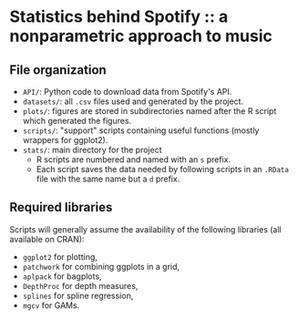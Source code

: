 # Statistics behind Spotify :: a nonparametric approach to music

## File organization

* `API/`: Python code to download data from Spotify's API.
* `datasets/`: all `.csv` files used and generated by the project.
* `plots/`: figures are stored in subdirectories named after the R script which generated the figures.
* `scripts/`: "support" scripts containing useful functions (mostly wrappers for ggplot2).
* `stats/`: main directory for the project
  * R scripts are numbered and named with an `s` prefix.
  * Each script saves the data needed by following scripts in an `.RData` file with the same name but a `d` prefix.

## Required libraries

Scripts will generally assume the availability of the following libraries (all available on CRAN):

* `ggplot2` for plotting,
* `patchwork` for combining ggplots in a grid,
* `aplpack` for bagplots,
* `DepthProc` for depth measures,
* `splines` for spline regression,
* `mgcv` for GAMs.

